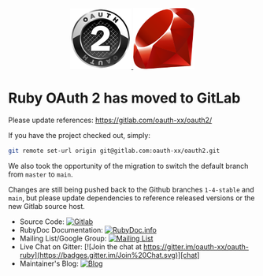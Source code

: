 <p align="center">
    <a href="http://oauth.net/2/" target="_blank" rel="noopener">
      <img src="https://github.com/oauth-xx/oauth2/raw/master/docs/images/logo/oauth2-logo-124px.png?raw=true" alt="OAuth 2.0 Logo by Chris Messina, CC BY-SA 3.0">
    </a>
    <a href="https://www.ruby-lang.org/" target="_blank" rel="noopener">
      <img width="124px" src="https://github.com/oauth-xx/oauth2/raw/master/docs/images/logo/ruby-logo-198px.svg?raw=true" alt="Yukihiro Matsumoto, Ruby Visual Identity Team, CC BY-SA 2.5">
    </a>
</p>

# Ruby OAuth 2 has moved to GitLab

Please update references: https://gitlab.com/oauth-xx/oauth2/

If you have the project checked out, simply:
```bash
git remote set-url origin git@gitlab.com:oauth-xx/oauth2.git
```

We also took the opportunity of the migration to switch the default branch from `master` to `main`.

Changes are still being pushed back to the Github branches `1-4-stable` and `main`, but please update dependencies to reference released versions or the new Gitlab source host.

* Source Code: [![Gitlab](https://img.shields.io/badge/source-gitlab-brightgreen.svg?style=flat)][source]
* RubyDoc Documentation: [![RubyDoc.info](https://img.shields.io/badge/documentation-rubydoc-brightgreen.svg?style=flat)][documentation]
* Mailing List/Google Group: [![Mailing List](https://img.shields.io/badge/group-mailinglist-violet.svg?style=social&logo=google)][mailinglist]
* Live Chat on Gitter: [![Join the chat at https://gitter.im/oauth-xx/oauth-ruby](https://badges.gitter.im/Join%20Chat.svg)][chat]
* Maintainer's Blog: [![Blog](https://img.shields.io/badge/blog-railsbling-brightgreen.svg?style=flat)][blogpage]

[documentation]: https://rubydoc.info/github/oauth-xx/oauth2
[mailinglist]: http://groups.google.com/group/oauth-ruby
[chat]: https://gitter.im/oauth-xx/oauth2?utm_source=badge&utm_medium=badge&utm_campaign=pr-badge&utm_content=badge
[blogpage]: http://www.railsbling.com/tags/oauth2/
[source]: https://gitlab.com/oauth-xx/oauth2/
